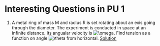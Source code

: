 # Interesting Questions in PU 1

1. A metal ring of mass M and radius R is set rotating about an exis going through the diameter. The experiment is conducted in space at an infinite distance. Its angualar velocity is <img src="https://i.upmath.me/svg/%5Comega" alt="\omega" />. Find tension as a function on angle <img src="https://i.upmath.me/svg/%5Ctheta" alt="\theta" /> from horizontal. [Solution](https://python128.github.io/questions/1)
